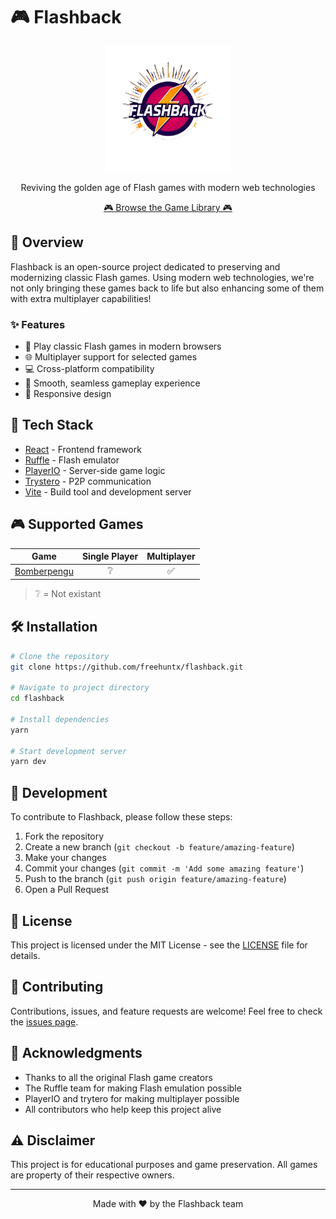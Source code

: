 # 🎮 Flashback

<p align="center">
  <img src="assets/logo.png" alt="Flashback Logo" width="200"/>
</p>

<p align="center">
  Reviving the golden age of Flash games with modern web technologies
</p>
<p align="center">
  <a href="https://freehuntx.github.io/flashback" target="_blank">
    🎮 Browse the Game Library 🎮
  </a>
</p>

## 🌟 Overview
Flashback is an open-source project dedicated to preserving and modernizing classic Flash games. Using modern web technologies, we're not only bringing these games back to life but also enhancing some of them with extra multiplayer capabilities!

### ✨ Features
- 🎯 Play classic Flash games in modern browsers
- 🌐 Multiplayer support for selected games
- 💻 Cross-platform compatibility
- 🔄 Smooth, seamless gameplay experience
- 📱 Responsive design

## 🚀 Tech Stack
- [React](https://reactjs.org/) - Frontend framework
- [Ruffle](https://ruffle.rs/) - Flash emulator
- [PlayerIO](https://playerio.com/) - Server-side game logic
- [Trystero](https://github.com/dmotz/trystero) - P2P communication
- [Vite](https://vitejs.dev/) - Build tool and development server

## 🎮 Supported Games
| Game        | Single Player | Multiplayer |
|-------------|:-------------:|:-----------:|
| [Bomberpengu](https://freehuntx.github.io/flashback/bomberpengu) | ❔ | ✅ |
> ❔ = Not existant

## 🛠️ Installation
```bash
# Clone the repository
git clone https://github.com/freehuntx/flashback.git

# Navigate to project directory
cd flashback

# Install dependencies
yarn

# Start development server
yarn dev
```

## 🚧 Development
To contribute to Flashback, please follow these steps:

1. Fork the repository
2. Create a new branch (`git checkout -b feature/amazing-feature`)
3. Make your changes
4. Commit your changes (`git commit -m 'Add some amazing feature'`)
5. Push to the branch (`git push origin feature/amazing-feature`)
6. Open a Pull Request

## 📝 License
This project is licensed under the MIT License - see the [LICENSE](LICENSE) file for details.

## 🤝 Contributing
Contributions, issues, and feature requests are welcome! Feel free to check the [issues page](https://github.com/freehuntx/flashback/issues).

## 💖 Acknowledgments
- Thanks to all the original Flash game creators
- The Ruffle team for making Flash emulation possible
- PlayerIO and trytero for making multiplayer possible
- All contributors who help keep this project alive

## ⚠️ Disclaimer
This project is for educational purposes and game preservation. All games are property of their respective owners.

---

<p align="center">
  Made with ❤️ by the Flashback team
</p>